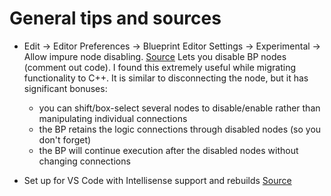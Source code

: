 # General tips and sources

- Edit -> Editor Preferences -> Blueprint Editor Settings -> Experimental -> Allow impure node disabling.
    [Source](https://youtu.be/K-gGpteu4wU?t=208) Lets you disable BP nodes (comment out code). I found this extremely useful while migrating functionality to C++. It is similar to disconnecting the node, but it has significant bonuses:
    - you can shift/box-select several nodes to disable/enable rather than manipulating individual connections
    - the BP retains the logic connections through disabled nodes (so you don't forget)
    - the BP will continue execution after the disabled nodes without changing connections

- Set up for VS Code with Intellisense support and rebuilds [Source](https://dev.epicgames.com/documentation/en-us/unreal-engine/setting-up-visual-studio-code-for-unreal-engine)

